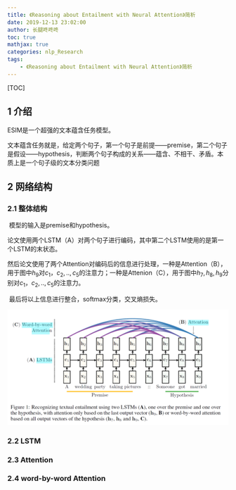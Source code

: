 ```yaml
---
title: 《Reasoning about Entailment with Neural Attention》简析
date: 2019-12-13 23:02:00
author: 长腿咚咚咚
toc: true
mathjax: true
categories: nlp_Research
tags:
	- 《Reasoning about Entailment with Neural Attention》简析
---
```


[TOC]

## 1 介绍

ESIM是一个超强的文本蕴含任务模型。

文本蕴含任务就是，给定两个句子，第一个句子是前提——premise，第二个句子是假设——hypothesis，判断两个句子构成的关系——蕴含、不相干、矛盾。本质上是一个句子级的文本分类问题

## 2 网络结构

### 2.1 整体结构

​		模型的输入是premise和hypothesis。

​		论文使用两个LSTM（A）对两个句子进行编码，其中第二个LSTM使用的是第一个LSTM的末状态。

​		然后论文使用了两个Attention对编码后的信息进行处理，一种是Attention（B），用于图中$h_9$对$c_1，c_2,..,c_5$的注意力；一种是Attenion（C），用于图中$h_7,h_8,h_9$分别对$c_1，c_2,..,c_5$的注意力。

​		最后将以上信息进行整合，softmax分类，交叉熵损失。

![1576248174645](%E3%80%8AReasoning%20about%20Entailment%20with%20Neural%20Attention%E3%80%8B%E7%AE%80%E6%9E%90/1576248174645.png)

### 2.2 LSTM



### 2.3 Attention



### 2.4 word-by-word Attention



























































